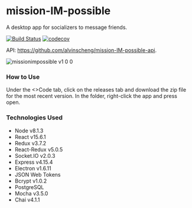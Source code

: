 # mission-IM-possible
A desktop app for socializers to message friends.

[![Build Status](https://travis-ci.org/alvinscheng/mission-IM-possible-client.svg?branch=master)](https://travis-ci.org/alvinscheng/mission-IM-possible-client)
[![codecov](https://codecov.io/gh/alvinscheng/mission-IM-possible-client/branch/master/graph/badge.svg)](https://codecov.io/gh/alvinscheng/mission-IM-possible-client)

API: https://github.com/alvinscheng/mission-IM-possible-api.

  
![missionimpossible v1 0 0](https://user-images.githubusercontent.com/24768321/29383502-8215ecc6-8285-11e7-86c7-216d513ae8ef.gif)

### How to Use

Under the <>Code tab, click on the releases tab and download the zip file for the most recent version. In the folder, right-click the app and press open.

### Technologies Used

  * Node v8.1.3
  * React v15.6.1
  * Redux v3.7.2
  * React-Redux v5.0.5
  * Socket.IO v2.0.3
  * Express v4.15.4
  * Electron v1.6.11
  * JSON Web Tokens
  * Bcrypt v1.0.2
  * PostgreSQL
  * Mocha v3.5.0
  * Chai v4.1.1
